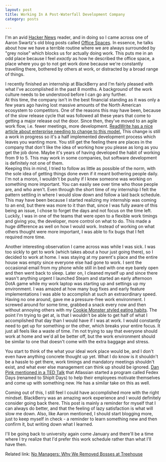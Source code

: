 ```yaml
---
layout: post
title: Working In A Post-Waterfall Development Company
category: posts

---
```


I'm an avid [Hacker News][hackernews] reader, and in doing so I came across one of Aaron Swartz's old blog posts called [Office Spaces][officespace]. In essence, he talks about how we have a terrible routine where we are always surrounded by "grey noise" which blocks us for actually doing work.
This puts me in an odd place because I feel *exactly* as how he described the office space, a place where you go to not get work done because we're constantly travelling there, bothered by others at work, or distracted by a broad range of things.

I recently finished an internship at BlackBerry and I'm fairly pleased with what I've accomplished in the past 8 months. A background of the work culture needs to be understood before I can go any further. <br>
At this time, the company isn't in the best financial standing as it was only a few years ago having lost massive amounts of the North American ecosystem to competitors. One of the reasons this may have been, because of the slow release cycle that was followed all these years that come to getting a major release out the door. Since then, they've moved to an agile work flow, i.e. fewer meetings, more development. [ReadWrite has a nice article about enterprise needing to change to this model.][agile] This change is still a work in progress so it's a half implemented development process which leaves you wanting more. You still get the feeling there are places in the company that don't like the idea of working how you please as long as you get the job done. Maybe it's years of having developed the habit of working from 9 to 5. This may work in some companies, but software development is definitely not one of them. <br>
Keeping this in mind, I tried to follow as little as possible of the norm, with the sole idea of getting things done even if it meant bothering people daily. I'm not a moron, I wouldn't be pushy if I knew someone was working on something more important. You can easily see over time who those people are, and who aren't. Even through the short time of my internship I felt the pattern settling in where I would slow down and follow a laid back schedule. This may have been because I started realizing my internship was coming to an end, but there was more to it than that, since I was fully aware of this being an issue, I chose to forget the days and not focus on the time left. Luckily, I was in one of the teams that were open to a flexible work timings and giving you, the developer, more control on what to do. This made a huge difference as well on how I would work. Instead of working on what others thought were more important, I was able to fix bugs that I felt required more time.

Another interesting observation I came across was while I was sick. I was too sickly to get to work (which takes about a hour just going there), so I decided to work at home. I was staying at my parent's place and the entire house was empty since everyone else had gone to work. I sent the occasional email from my phone while still in bed with one eye barely open and then went back to sleep. Later on, I cleaned myself up and since there wasn't anything urgent I launched Steam and started an early afternoon DotA game while my work laptop was starting up and settings up my environment. I was amazed at how many bug fixes and early feature implementations I was able to accomplish at such an extraordinary speed. Having no one around, gave me a pressure-free work environment. I screwed around for some time, grabbed a snack every now and then without annoying others with my [Cookie Monster styled eating habits][cookiemonster]. The point I'm trying to get at, is that I wouldn't be able to get half of what I accomplished that day than I would have if I was at work. I would constantly need to get up for something or the other, which breaks your entire focus. It just all feels like a waste of time. I'm not trying to say that everyone should work at home and we'd all be better off, but the work environment should be similar to one that doesn't come with the extra baggage and stress.

You start to think of the what your ideal work place would be, and I don't even have anything concrete thought up yet. What I do know is it shouldn't be a hassle to get there, work timings and mandatory meetings shouldn't exist, and what ever else management can think up should be ignored. [Dan Pink mentioned in a TED Talk][danpink] that Atlassian started a program called Fedex Days (renamed to ShipIt Days) to help their employees motivate themselves and come up with something new. He has a similar take on this as well.

Coming out of this, I still feel I could have accomplished more with the right mindset. BlackBerry was an amazing work experience and I would definitely consider going back there. This post is mainly a reminder for myself that I can always do better, and that the feeling of lazy satisfaction is what will slow me down. Also, like Aaron mentioned, I should start blogging more, just to keep myself in check - a reminder to learn something new and then confirm it, but writing down what I learned.

I'll be going back to university again come January and there'll be a time where I try realize that I'd prefer this work schedule rather than what I'll have then.

Related link: [No Managers: Why We Removed Bosses at Treehouse][nomanagers]

[hackernews]: http://news.ycombinator.com/news
[officespace]: http://www.aaronsw.com/weblog/officespace
[agile]: http://readwrite.com/2013/11/27/agile-development-software
[cookiemonster]: http://youtu.be/yPBNx6eB18w?t=2m43s
[danpink]: http://www.ted.com/talks/dan_pink_on_motivation.html
[nomanagers]: http://ryancarson.com/post/61562761297/no-managers-why-we-removed-bosses-at-treehouse